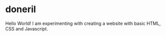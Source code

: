 # doneril
Hello World!
I am experimenting with creating a website with basic HTML, CSS and Javascript.